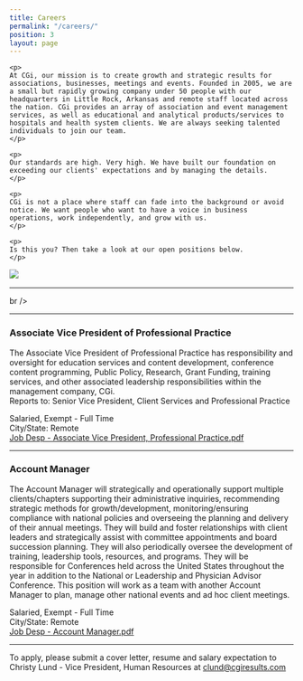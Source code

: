 ```yaml
---
title: Careers
permalink: "/careers/"
position: 3
layout: page
---
```


<div class="row mb-5 pb-4" style="margin-bottom: 1rem !important;">

  <div class="col-md-6">

    <p>
	At CGi, our mission is to create growth and strategic results for associations, businesses, meetings and events. Founded in 2005, we are a small but rapidly growing company under 50 people with our headquarters in Little Rock, Arkansas and remote staff located across the nation. CGi provides an array of association and event management services, as well as educational and analytical products/services to hospitals and health system clients. We are always seeking talented individuals to join our team.
    </p>

    <p>
    Our standards are high. Very high. We have built our foundation on exceeding our clients' expectations and by managing the details. 
    </p>

    <p>
    CGi is not a place where staff can fade into the background or avoid notice. We want people who want to have a voice in business operations, work independently, and grow with us. 
    </p>

    <p>
    Is this you? Then take a look at our open positions below.
    </p>

  </div>

  <div class="col-md-6">
    <img src="/uploads/Highland%20Ridge%20II.jpg" style="max-height: 375px;">
  </div>

</div>
<hr>

br />

<hr>

### Associate Vice President of Professional Practice
The Associate Vice President of Professional Practice has responsibility and oversight for education services and content development, conference content programming, Public Policy, Research, Grant Funding, training services, and other associated leadership responsibilities within the management company, CGi. <br />
Reports to: Senior Vice President, Client Services and Professional Practice<br />

Salaried, Exempt - Full Time<br />
City/State: Remote<br />
[Job Desp - Associate Vice President, Professional Practice.pdf](/uploads/Job%20Desp%20-%20Associate%20Vice%20President,%20Professional%20Practice.pdf)

<hr>

### Account Manager
The Account Manager will strategically and operationally support multiple clients/chapters supporting their administrative inquiries, recommending strategic methods for growth/development, monitoring/ensuring compliance with national policies and overseeing the planning and delivery of their annual meetings. They will build and foster relationships with client leaders and strategically assist with committee appointments and board succession planning. They will also periodically oversee the development of training, leadership tools, resources, and programs. They will be responsible for Conferences held across the United States throughout the year in addition to the National or Leadership and Physician Advisor Conference. This position will work as a team with another Account Manager to plan, manage other national events and ad hoc client meetings. <br />

Salaried, Exempt - Full Time<br />
City/State: Remote<br />
[Job Desp - Account Manager.pdf](/uploads/Job%20Desp%20-%20Account%20Manager.pdf)

<hr>

To apply, please submit a cover letter, resume and salary expectation to Christy Lund - Vice President, Human Resources at clund@cgiresults.com

